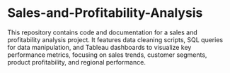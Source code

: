 # Sales-and-Profitability-Analysis
This repository contains code and documentation for a sales and profitability analysis project. It features data cleaning scripts, SQL queries for data manipulation, and Tableau dashboards to visualize key performance metrics, focusing on sales trends, customer segments, product profitability, and regional performance.
